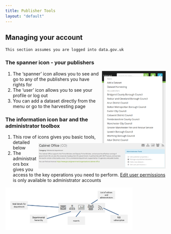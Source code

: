 ```yaml
---
title: Publisher Tools
layout: "default"
---
```


## Managing your account

```
This section assumes you are logged into data.gov.uk
```

### The spanner icon - your publishers

<img src="images/spanner-menu.png" style="float: right; width: 200px;">

1. The ‘spanner’ icon allows you to see and go to any of the publishers you have rights for
2. The ‘user’ icon allows you to see your profile or log out
3. You can add a dataset directly from the menu or go to the harvesting page

### The information icon bar and the administrator toolbox

<img src="images/publisher-tools.png" style="float: right; width: 400px;">

1. This row of icons gives you basic tools, detailed below
2. The administrators box gives you access to the key operations you need to perform. [Edit user permissions](editing_permissions.html) is only available to administrator accounts

<img src="images/icons-explained.png" style="margin: auto; width: 400px;">
